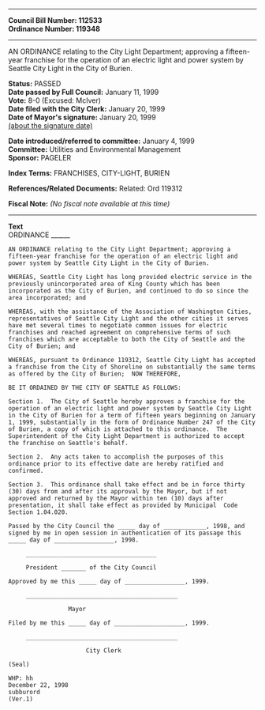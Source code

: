 * * * * *  
  
**Council Bill Number: [](#h0)[](#h2)112533**   
**Ordinance Number: 119348**  
  
* * * * *  
  
AN ORDINANCE relating to the City Light Department; approving a fifteen-year franchise for the operation of an electric light and power system by Seattle City Light in the City of Burien.  
  
**Status:** PASSED   
**Date passed by Full Council:** January 11, 1999   
**Vote:** 8-0 (Excused: McIver)   
**Date filed with the City Clerk:** January 20, 1999   
**Date of Mayor's signature:** January 20, 1999   
[(about the signature date)](/~public/approvaldate.htm)   
  
  
**Date introduced/referred to committee:** January 4, 1999   
**Committee:** Utilities and Environmental Management   
**Sponsor:** PAGELER   
  
**Index Terms:** FRANCHISES, CITY-LIGHT, BURIEN  
  
**References/Related Documents:** Related: Ord 119312  
  
**Fiscal Note:** *(No fiscal note available at this time)*  
  
* * * * *  
  
**Text**  
    ORDINANCE ______  
  
    AN ORDINANCE relating to the City Light Department; approving a  
    fifteen-year franchise for the operation of an electric light and  
    power system by Seattle City Light in the City of Burien.  
  
    WHEREAS, Seattle City Light has long provided electric service in the  
    previously unincorporated area of King County which has been  
    incorporated as the City of Burien, and continued to do so since the  
    area incorporated; and  
  
    WHEREAS, with the assistance of the Association of Washington Cities,  
    representatives of Seattle City Light and the other cities it serves  
    have met several times to negotiate common issues for electric  
    franchises and reached agreement on comprehensive terms of such  
    franchises which are acceptable to both the City of Seattle and the  
    City of Burien; and  
  
    WHEREAS, pursuant to Ordinance 119312, Seattle City Light has accepted  
    a franchise from the City of Shoreline on substantially the same terms  
    as offered by the City of Burien;  NOW THEREFORE,  
  
    BE IT ORDAINED BY THE CITY OF SEATTLE AS FOLLOWS:  
  
    Section 1.  The City of Seattle hereby approves a franchise for the  
    operation of an electric light and power system by Seattle City Light  
    in the City of Burien for a term of fifteen years beginning on January  
    1, 1999, substantially in the form of Ordinance Number 247 of the City  
    of Burien, a copy of which is attached to this ordinance.  The  
    Superintendent of the City Light Department is authorized to accept  
    the franchise on Seattle's behalf.  
  
    Section 2.  Any acts taken to accomplish the purposes of this  
    ordinance prior to its effective date are hereby ratified and  
    confirmed.  
  
    Section 3.  This ordinance shall take effect and be in force thirty  
    (30) days from and after its approval by the Mayor, but if not  
    approved and returned by the Mayor within ten (10) days after  
    presentation, it shall take effect as provided by Municipal  Code  
    Section 1.04.020.  
  
    Passed by the City Council the _____ day of ____________, 1998, and  
    signed by me in open session in authentication of its passage this  
    _____ day of _________________, 1998.  
  
         _____________________________________  
  
         President _______ of the City Council  
  
    Approved by me this _____ day of _________________, 1999.  
  
         ___________________________________________  
  
                     Mayor  
  
    Filed by me this _____ day of ____________________, 1999.  
  
         ___________________________________________  
  
                          City Clerk  
  
    (Seal)  
  
    WHP: hh  
    December 22, 1998  
    subburord  
    (Ver.1)  
